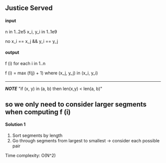 ## Justice Served 

#### input
n in 1..2e5
x_i, y_i in 1..1e9

no x_i == x_j && y_i == y_j

#### output
f (i) for each i in 1..n

f (i) = max (f(j) + 1) where (x_j, y_j) in (x_i, y_i) 

#### 
---
***NOTE***
"if (x, y) in (a, b) then len(x,y) < len(a, b)"

so we only need to consider larger segments when computing f (i) 
---
#### Solution 1 

1. Sort segments by length 
2. Go through segments from largest to smallest -> consider each possible pair 

Time complexity: O(N^2) 

